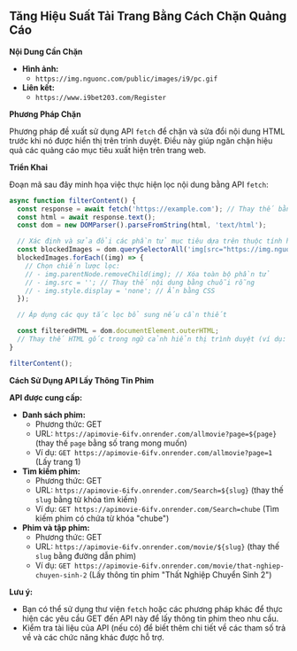 ## Tăng Hiệu Suất Tải Trang Bằng Cách Chặn Quảng Cáo

**Nội Dung Cần Chặn**

- **Hình ảnh:**
    - `https://img.nguonc.com/public/images/i9/pc.gif`
- **Liên kết:**
    - `https://www.i9bet203.com/Register`

**Phương Pháp Chặn**

Phương pháp đề xuất sử dụng API `fetch` để chặn và sửa đổi nội dung HTML trước khi nó được hiển thị trên trình duyệt. Điều này giúp ngăn chặn hiệu quả các quảng cáo mục tiêu xuất hiện trên trang web.

**Triển Khai**

Đoạn mã sau đây minh họa việc thực hiện lọc nội dung bằng API `fetch`:

```javascript
async function filterContent() {
  const response = await fetch('https://example.com'); // Thay thế bằng URL mục tiêu
  const html = await response.text();
  const dom = new DOMParser().parseFromString(html, 'text/html');

  // Xác định và sửa đổi các phần tử mục tiêu dựa trên thuộc tính hoặc nội dung của chúng
  const blockedImages = dom.querySelectorAll('img[src="https://img.nguonc.com/public/images/i9/pc.gif"]');
  blockedImages.forEach((img) => {
    // Chọn chiến lược lọc:
    // - img.parentNode.removeChild(img); // Xóa toàn bộ phần tử
    // - img.src = ''; // Thay thế nội dung bằng chuỗi rỗng
    // - img.style.display = 'none'; // Ẩn bằng CSS
  });

  // Áp dụng các quy tắc lọc bổ sung nếu cần thiết

  const filteredHTML = dom.documentElement.outerHTML;
  // Thay thế HTML gốc trong ngữ cảnh hiển thị trình duyệt (ví dụ: sử dụng thuộc tính innerHTML của iframe hoặc document.body)
}

filterContent();
```

**Cách Sử Dụng API Lấy Thông Tin Phim**

**API được cung cấp:**

- **Danh sách phim:**
    - Phương thức: GET
    - URL: `https://apimovie-6ifv.onrender.com/allmovie?page=${page}` (thay thế `page` bằng số trang mong muốn)
    - Ví dụ: `GET https://apimovie-6ifv.onrender.com/allmovie?page=1` (Lấy trang 1)
- **Tìm kiếm phim:**
    - Phương thức: GET
    - URL: `https://apimovie-6ifv.onrender.com/Search=${slug}` (thay thế `slug` bằng từ khóa tìm kiếm)
    - Ví dụ: `GET https://apimovie-6ifv.onrender.com/Search=chube` (Tìm kiếm phim có chứa từ khóa "chube")
- **Phim và tập phim:**
    - Phương thức: GET
    - URL: `https://apimovie-6ifv.onrender.com/movie/${slug}` (thay thế `slug` bằng đường dẫn phim)
    - Ví dụ: `GET https://apimovie-6ifv.onrender.com/movie/that-nghiep-chuyen-sinh-2` (Lấy thông tin phim "Thất Nghiệp Chuyển Sinh 2")

**Lưu ý:** 
- Bạn có thể sử dụng thư viện `fetch` hoặc các phương pháp khác để thực hiện các yêu cầu GET đến API này để lấy thông tin phim theo nhu cầu.
- Kiểm tra tài liệu của API (nếu có) để biết thêm chi tiết về các tham số trả về và các chức năng khác được hỗ trợ.
